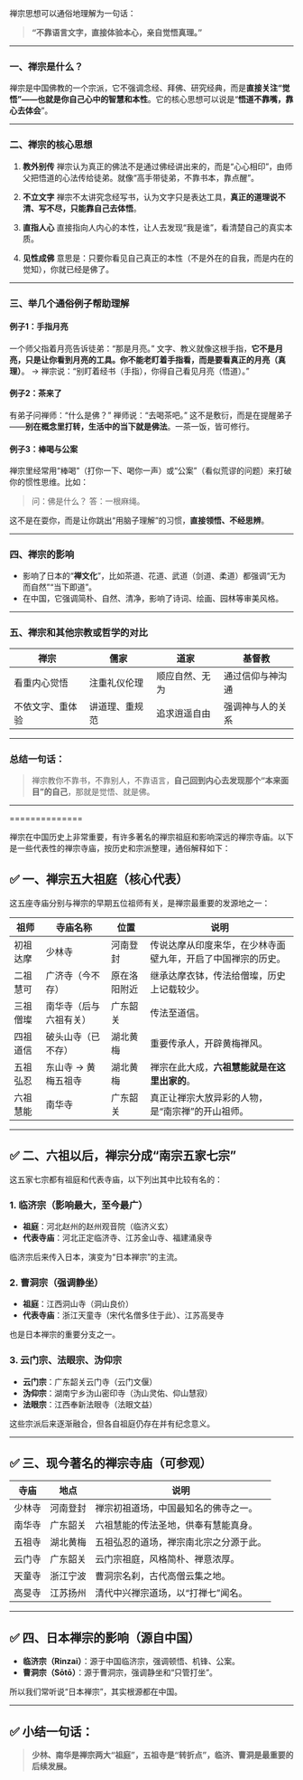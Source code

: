 禅宗思想可以通俗地理解为一句话：

> **“不靠语言文字，直接体验本心，亲自觉悟真理。”**

---

### 一、禅宗是什么？

禅宗是中国佛教的一个宗派，它不强调念经、拜佛、研究经典，而是**直接关注“觉悟”——也就是你自己心中的智慧和本性**。它的核心思想可以说是“**悟道不靠嘴，靠心去体会**”。

---

### 二、禅宗的核心思想

1. **教外别传**
   禅宗认为真正的佛法不是通过佛经讲出来的，而是“心心相印”，由师父把悟道的心法传给徒弟。就像“高手带徒弟，不靠书本，靠点醒”。

2. **不立文字**
   禅宗不太讲究念经写书，认为文字只是表达工具，**真正的道理说不清、写不尽，只能靠自己去体悟**。

3. **直指人心**
   直接指向人内心的本性，让人去发现“我是谁”，看清楚自己的真实本质。

4. **见性成佛**
   意思是：只要你看见自己真正的本性（不是外在的自我，而是内在的觉知），你就已经是佛了。

---

### 三、举几个通俗例子帮助理解

#### 例子1：手指月亮

一个师父指着月亮告诉徒弟：“那是月亮。”
文字、教义就像这根手指，**它不是月亮，只是让你看到月亮的工具。你不能老盯着手指看，而是要看真正的月亮（真理）**。
→ 禅宗说：“别盯着经书（手指），你得自己看见月亮（悟道）。”

#### 例子2：茶来了

有弟子问禅师：“什么是佛？”
禅师说：“去喝茶吧。”
这不是敷衍，而是在提醒弟子——**别在概念里打转，生活中的当下就是佛法**。一茶一饭，皆可修行。

#### 例子3：棒喝与公案

禅宗里经常用“棒喝”（打你一下、喝你一声）或“公案”（看似荒谬的问题）来打破你的惯性思维。比如：

> 问：佛是什么？
> 答：一根麻绳。

这不是在耍你，而是让你跳出“用脑子理解”的习惯，**直接领悟、不经思辨**。

---

### 四、禅宗的影响

* 影响了日本的“**禅文化**”，比如茶道、花道、武道（剑道、柔道）都强调“无为而自然”“当下即道”。
* 在中国，它强调简朴、自然、清净，影响了诗词、绘画、园林等审美风格。

---

### 五、禅宗和其他宗教或哲学的对比

| 禅宗       | 儒家      | 道家      | 基督教      |
| -------- | ------- | ------- | -------- |
| 看重内心觉悟   | 注重礼仪伦理  | 顺应自然、无为 | 通过信仰与神沟通 |
| 不依文字、重体验 | 讲道理、重规范 | 追求逍遥自由  | 强调神与人的关系 |

---

### 总结一句话：

> 禅宗教你不靠书，不靠别人，不靠语言，**自己回到内心去发现那个“本来面目”的自己**，那就是觉悟、就是佛。

----

==============


禅宗在中国历史上非常重要，有许多著名的禅宗祖庭和影响深远的禅宗寺庙。以下是一些代表性的禅宗寺庙，按历史和宗派整理，通俗解释如下：
 

## ✅ 一、禅宗五大祖庭（核心代表）

这五座寺庙分别与禅宗的早期五位祖师有关，是禅宗最重要的发源地之一：

| 祖师    | 寺庙名称        | 位置     | 说明                             |
| ----- | ----------- | ------ | ------------------------------ |
| 初祖 达摩 | 少林寺         | 河南登封   | 传说达摩从印度来华，在少林寺面壁九年，开启了中国禅宗的历史。 |
| 二祖 慧可 | 广济寺（今不存）    | 原在洛阳附近 | 继承达摩衣钵，传法给僧璨，历史上记载较少。          |
| 三祖 僧璨 | 南华寺（后与六祖有关） | 广东韶关   | 传法至道信。                         |
| 四祖 道信 | 破头山寺（已不存）   | 湖北黄梅   | 重要传承人，开辟黄梅禅风。                  |
| 五祖 弘忍 | 东山寺 → 黄梅五祖寺 | 湖北黄梅   | 禅宗在此大成，**六祖慧能就是在这里出家的**。       |
| 六祖 慧能 | 南华寺         | 广东韶关   | 真正让禅宗大放异彩的人物，是“南宗禅”的开山祖师。      |

---

## ✅ 二、六祖以后，禅宗分成“南宗五家七宗”

这五家七宗都有祖庭和代表寺庙，以下列出其中比较有名的：

### 1. 临济宗（影响最大，至今最广）

* **祖庭**：河北赵州的赵州观音院（临济义玄）
* **代表寺庙**：河北正定临济寺、江苏金山寺、福建涌泉寺

临济宗后来传入日本，演变为“日本禅宗”的主流。

### 2. 曹洞宗（强调静坐）

* **祖庭**：江西洞山寺（洞山良价）
* **代表寺庙**：浙江天童寺（宋代名僧多住于此）、江苏高旻寺

也是日本禅宗的重要分支之一。

### 3. 云门宗、法眼宗、沩仰宗

* **云门宗**：广东韶关云门寺（云门文偃）
* **沩仰宗**：湖南宁乡沩山密印寺（沩山灵佑、仰山慧寂）
* **法眼宗**：江西奉新法眼寺（法眼文益）

这些宗派后来逐渐融合，但各自祖庭仍存在并有纪念意义。

---

## ✅ 三、现今著名的禅宗寺庙（可参观）

| 寺庙  | 地点   | 说明                  |
| --- | ---- | ------------------- |
| 少林寺 | 河南登封 | 禅宗初祖道场，中国最知名的佛寺之一。  |
| 南华寺 | 广东韶关 | 六祖慧能的传法圣地，供奉有慧能真身。  |
| 五祖寺 | 湖北黄梅 | 五祖弘忍的道场，禅宗南北宗之分源于此。 |
| 云门寺 | 广东韶关 | 云门宗祖庭，风格简朴、禅意浓厚。    |
| 天童寺 | 浙江宁波 | 曹洞宗名刹，古代高僧云集之地。     |
| 高旻寺 | 江苏扬州 | 清代中兴禅宗道场，以“打禅七”闻名。  |

---

## ✅ 四、日本禅宗的影响（源自中国）

* **临济宗（Rinzai）**：源于中国临济宗，强调顿悟、机锋、公案。
* **曹洞宗（Sōtō）**：源于曹洞宗，强调静坐和“只管打坐”。

所以我们常听说“日本禅宗”，其实根源都在中国。

---

## ✅ 小结一句话：

> **少林、南华是禅宗两大“祖庭”，五祖寺是“转折点”，临济、曹洞是最重要的后续发展。**
